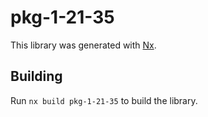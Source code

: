 # pkg-1-21-35

This library was generated with [Nx](https://nx.dev).

## Building

Run `nx build pkg-1-21-35` to build the library.
